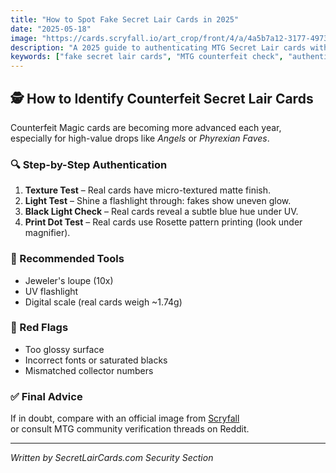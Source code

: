 ```yaml
---
title: "How to Spot Fake Secret Lair Cards in 2025"
date: "2025-05-18"
image: "https://cards.scryfall.io/art_crop/front/4/a/4a5b7a12-3177-4973-b6b3-7b1f36c49a3f.jpg"
description: "A 2025 guide to authenticating MTG Secret Lair cards with detailed inspection steps."
keywords: ["fake secret lair cards", "MTG counterfeit check", "authentic MTG cards", "card collecting tips"]
---
```


## 🕵️ How to Identify Counterfeit Secret Lair Cards

Counterfeit Magic cards are becoming more advanced each year,  
especially for high-value drops like *Angels* or *Phyrexian Faves*.

### 🔍 Step-by-Step Authentication
1. **Texture Test** – Real cards have micro-textured matte finish.  
2. **Light Test** – Shine a flashlight through: fakes show uneven glow.  
3. **Black Light Check** – Real cards reveal a subtle blue hue under UV.  
4. **Print Dot Test** – Real cards use Rosette pattern printing (look under magnifier).

### 🧰 Recommended Tools
- Jeweler's loupe (10x)  
- UV flashlight  
- Digital scale (real cards weigh ~1.74g)

### 🚫 Red Flags
- Too glossy surface  
- Incorrect fonts or saturated blacks  
- Mismatched collector numbers  

### ✅ Final Advice
If in doubt, compare with an official image from [Scryfall](https://scryfall.com)  
or consult MTG community verification threads on Reddit.

---
*Written by SecretLairCards.com Security Section*


















